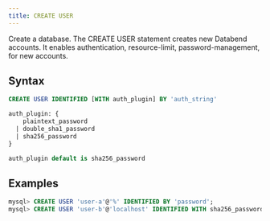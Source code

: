 ```yaml
---
title: CREATE USER
---
```


Create a database.
The CREATE USER statement creates new Databend accounts. It enables authentication, resource-limit, password-management, for new accounts. 

## Syntax

```sql
CREATE USER IDENTIFIED [WITH auth_plugin] BY 'auth_string'

auth_plugin: {
    plaintext_password
  | double_sha1_password
  | sha256_password
}

auth_plugin default is sha256_password
```

## Examples

```sql
mysql> CREATE USER 'user-a'@'%' IDENTIFIED BY 'password';
mysql> CREATE USER 'user-b'@'localhost' IDENTIFIED WITH sha256_password BY 'password';
```
